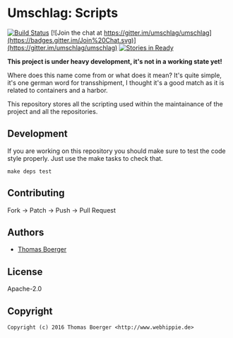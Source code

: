 # Umschlag: Scripts

[![Build Status](http://github.dronehippie.de/api/badges/umschlag/umschlag-scripts/status.svg)](http://github.dronehippie.de/umschlag/umschlag-scripts)
[![Join the chat at https://gitter.im/umschlag/umschlag](https://badges.gitter.im/Join%20Chat.svg)](https://gitter.im/umschlag/umschlag)
[![Stories in Ready](https://badge.waffle.io/umschlag/umschlag-api.svg?label=ready&title=Ready)](http://waffle.io/umschlag/umschlag-api)

**This project is under heavy development, it's not in a working state yet!**

Where does this name come from or what does it mean? It's quite simple, it's one
german word for transshipment, I thought it's a good match as it is related to
containers and a harbor.

This repository stores all the scripting used within the maintainance of the
project and all the repositories.


## Development

If you are working on this repository you should make sure to test the code
style properly. Just use the make tasks to check that.

```
make deps test
```


## Contributing

Fork -> Patch -> Push -> Pull Request


## Authors

* [Thomas Boerger](https://github.com/tboerger)


## License

Apache-2.0


## Copyright

```
Copyright (c) 2016 Thomas Boerger <http://www.webhippie.de>
```
